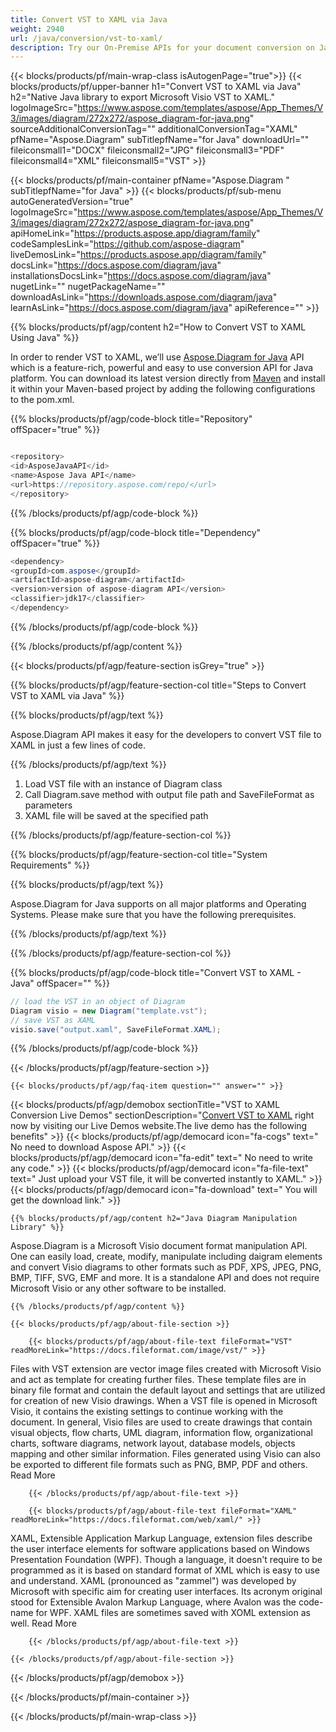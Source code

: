 ```yaml
---
title: Convert VST to XAML via Java 
weight: 2940
url: /java/conversion/vst-to-xaml/ 
description: Try our On-Premise APIs for your document conversion on Java Runtime Environment for JSP/JSF Application and Desktop Applications.
---
```


{{< blocks/products/pf/main-wrap-class isAutogenPage="true">}}
{{< blocks/products/pf/upper-banner h1="Convert VST to XAML via Java" h2="Native Java library to export Microsoft Visio VST to XAML." logoImageSrc="https://www.aspose.com/templates/aspose/App_Themes/V3/images/diagram/272x272/aspose_diagram-for-java.png" sourceAdditionalConversionTag="" additionalConversionTag="XAML" pfName="Aspose.Diagram" subTitlepfName="for Java" downloadUrl="" fileiconsmall1="DOCX" fileiconsmall2="JPG" fileiconsmall3="PDF" fileiconsmall4="XML" fileiconsmall5="VST" >}}

{{< blocks/products/pf/main-container pfName="Aspose.Diagram " subTitlepfName="for Java" >}}
{{< blocks/products/pf/sub-menu autoGeneratedVersion="true" logoImageSrc="https://www.aspose.com/templates/aspose/App_Themes/V3/images/diagram/272x272/aspose_diagram-for-java.png" apiHomeLink="https://products.aspose.app/diagram/family" codeSamplesLink="https://github.com/aspose-diagram" liveDemosLink="https://products.aspose.app/diagram/family" docsLink="https://docs.aspose.com/diagram/java" installationsDocsLink="https://docs.aspose.com/diagram/java" nugetLink="" nugetPackageName="" downloadAsLink="https://downloads.aspose.com/diagram/java" learnAsLink="https://docs.aspose.com/diagram/java" apiReference="" >}}

{{% blocks/products/pf/agp/content h2="How to Convert VST to XAML Using Java" %}}

 In order to render VST to XAML, we’ll use
 [Aspose.Diagram for Java](https://products.aspose.com/diagram/java) 
 API which is a feature-rich, powerful and easy to use conversion API for Java platform. You can download its latest version directly from
 [Maven](https://repository.aspose.com/webapp/#/artifacts/browse/tree/General/repo/com/aspose/aspose-diagram) 
 and install it within your Maven-based project by adding the following configurations to the pom.xml.

{{% blocks/products/pf/agp/code-block title="Repository" offSpacer="true" %}}

```cs

<repository>
<id>AsposeJavaAPI</id>
<name>Aspose Java API</name>
<url>https://repository.aspose.com/repo/</url>
</repository>

```

{{% /blocks/products/pf/agp/code-block %}}

{{% blocks/products/pf/agp/code-block title="Dependency" offSpacer="true" %}}

```cs
<dependency>
<groupId>com.aspose</groupId>
<artifactId>aspose-diagram</artifactId>
<version>version of aspose-diagram API</version>
<classifier>jdk17</classifier>
</dependency>

```

{{% /blocks/products/pf/agp/code-block %}}

{{% /blocks/products/pf/agp/content %}}

{{< blocks/products/pf/agp/feature-section isGrey="true" >}}

{{% blocks/products/pf/agp/feature-section-col title="Steps to Convert VST to XAML via Java" %}}

{{% blocks/products/pf/agp/text %}}

 Aspose.Diagram API makes it easy for the developers to convert VST file to XAML in just a few lines of code.

{{% /blocks/products/pf/agp/text %}}

1.  Load VST file with an instance of Diagram class
1.  Call Diagram.save method with output file path and SaveFileFormat as parameters
1.  XAML file will be saved at the specified path

{{% /blocks/products/pf/agp/feature-section-col %}}

{{% blocks/products/pf/agp/feature-section-col title="System Requirements" %}}

{{% blocks/products/pf/agp/text %}}

 Aspose.Diagram for Java supports on all major platforms and Operating Systems. Please make sure that you have the following prerequisites.

{{% /blocks/products/pf/agp/text %}}

{{% /blocks/products/pf/agp/feature-section-col %}}

{{% blocks/products/pf/agp/code-block title="Convert VST to XAML - Java‎" offSpacer="" %}}

```cs
// load the VST in an object of Diagram 
Diagram visio = new Diagram("template.vst");
// save VST as XAML 
visio.save("output.xaml", SaveFileFormat.XAML);   

```

{{% /blocks/products/pf/agp/code-block %}}

{{< /blocks/products/pf/agp/feature-section >}}

    {{< blocks/products/pf/agp/faq-item question="" answer="" >}}
 

<!-- aboutfile Starts -->

{{< blocks/products/pf/agp/demobox sectionTitle="VST to XAML Conversion Live Demos" sectionDescription="[Convert VST to XAML](https://products.aspose.app/diagram/conversion/vst-to-xaml) right now by visiting our Live Demos website.The live demo has the following benefits" >}}
        {{< blocks/products/pf/agp/democard icon="fa-cogs" text=" No need to download Aspose API." >}}
        {{< blocks/products/pf/agp/democard icon="fa-edit" text=" No need to write any code." >}}
        {{< blocks/products/pf/agp/democard icon="fa-file-text" text=" Just upload your VST file, it will be converted instantly to XAML." >}}
        {{< blocks/products/pf/agp/democard icon="fa-download" text=" You will get the download link." >}}

    {{% blocks/products/pf/agp/content h2="Java Diagram Manipulation Library" %}}

 Aspose.Diagram is a Microsoft Visio document format manipulation API. One can easily load, create, modify, manipulate including daigram elements and convert Visio diagrams to other formats such as PDF, XPS, JPEG, PNG, BMP, TIFF, SVG, EMF and more. It is a standalone API and does not require Microsoft Visio or any other software to be installed. ‎



    {{% /blocks/products/pf/agp/content %}}

    {{< blocks/products/pf/agp/about-file-section >}}

        {{< blocks/products/pf/agp/about-file-text fileFormat="VST" readMoreLink="https://docs.fileformat.com/image/vst/" >}}

Files with VST extension are vector image files created with Microsoft Visio and act as template for creating further files. These template files are in binary file format and contain the default layout and settings that are utilized for creation of new Visio drawings. When a VST file is opened in Microsoft Visio, it contains the existing settings to continue working with the document. In general, Visio files are used to create drawings that contain visual objects, flow charts, UML diagram, information flow, organizational charts, software diagrams, network layout, database models, objects mapping and other similar information. Files generated using Visio can also be exported to different file formats such as PNG, BMP, PDF and others.
Read More

        {{< /blocks/products/pf/agp/about-file-text >}}

        {{< blocks/products/pf/agp/about-file-text fileFormat="XAML" readMoreLink="https://docs.fileformat.com/web/xaml/" >}}

XAML, Extensible Application Markup Language, extension files describe the user interface elements for software applications based on Windows Presentation Foundation (WPF). Though a language, it doesn't require to be programmed as it is based on standard format of XML which is easy to use and understand. XAML (pronounced as "zammel") was developed by Microsoft with specific aim for creating user interfaces. Its acronym original stood for Extensible Avalon Markup Language, where Avalon was the code-name for WPF. XAML files are sometimes saved with XOML extension as well.
Read More

        {{< /blocks/products/pf/agp/about-file-text >}}

    {{< /blocks/products/pf/agp/about-file-section >}}

{{< /blocks/products/pf/agp/demobox >}}

<!-- aboutfile Ends -->

{{< /blocks/products/pf/main-container >}}
    
{{< /blocks/products/pf/main-wrap-class >}}